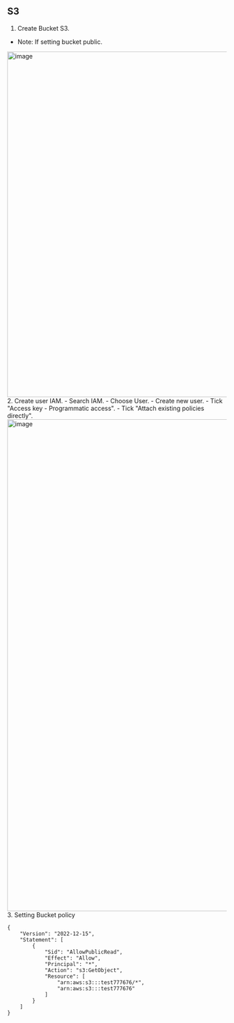 ## S3

1. Create Bucket S3.
- Note: If setting bucket public.
<img width="794" alt="image" src="https://user-images.githubusercontent.com/61413434/207755682-2ec00b55-95cc-43cf-ba4c-2b7ecec47e3e.png">
2. Create user IAM.
- Search IAM.
- Choose User.
- Create new user.
- Tick "Access key - Programmatic access".
- Tick "Attach existing policies directly".
<img width="1130" alt="image" src="https://user-images.githubusercontent.com/61413434/207757308-9225327e-bcc7-4fa2-b51e-5923f211fbc1.png">
3. Setting Bucket policy


```
{
    "Version": "2022-12-15",
    "Statement": [
        {
            "Sid": "AllowPublicRead",
            "Effect": "Allow",
            "Principal": "*",
            "Action": "s3:GetObject",
            "Resource": [
                "arn:aws:s3:::test777676/*",
                "arn:aws:s3:::test777676"
            ]
        }
    ]
}

```
